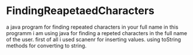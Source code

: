 # FindingReapetaedCharacters
a java program for finding repeated characters in your full name 
in this programm i am using java for finding a repeted characters in the full name of the user.
 first of all i used scanenr for inserting values.
 using toString methods for converting to string.
 
